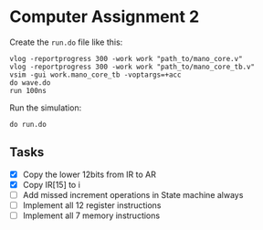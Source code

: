 # Computer Assignment 2

Create the `run.do` file like this:

```
vlog -reportprogress 300 -work work "path_to/mano_core.v"
vlog -reportprogress 300 -work work "path_to/mano_core_tb.v"
vsim -gui work.mano_core_tb -voptargs=+acc
do wave.do
run 100ns
```

Run the simulation:

```
do run.do
```

## Tasks

- [x] Copy the lower 12bits from IR to AR
- [x] Copy IR[15] to i
- [ ] Add missed increment operations in State machine always
- [ ] Implement all 12 register instructions
- [ ] Implement all 7 memory instructions